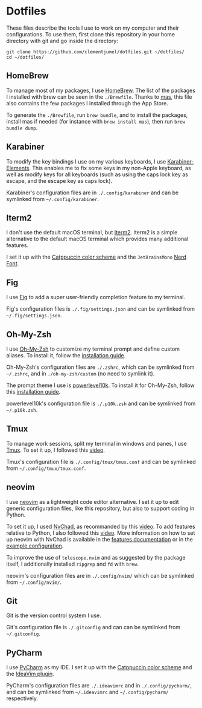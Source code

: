 # Dotfiles

These files describe the tools I use to work on my computer and their configurations.
To use them, first clone this repository in your home directory with git and go inside the
directory:

```shell
git clone https://github.com/clementjumel/dotfiles.git ~/dotfiles/
cd ~/dotfiles/
```

## HomeBrew

To manage most of my packages, I use [HomeBrew](https://brew.sh/).
The list of the packages I installed with brew can be seen in the `./Brewfile`.
Thanks to [mas](https://github.com/mas-cli/mas), this file also contains the few
packages I installed through the App Store.

To generate the `./Brewfile`, run `brew bundle`, and to install the packages, install mas if
needed (for instance with `brew install mas`), then run `brew bundle dump`.

## Karabiner

To modify the key bindings I use on my various keyboards, I use
[Karabiner-Elements](https://karabiner-elements.pqrs.org/).
This enables me to fix some keys in my non-Apple keyboard, as well as modify keys for all keyboards
(such as using the caps lock key as escape, and the escape key as caps lock).

Karabiner's configuration files are in `./.config/karabiner` and can be symlinked from
`~/.config/karabiner`.

## Iterm2

I don't use the default macOS terminal, but [Iterm2](https://iterm2.com/).
Iterm2 is a simple alternative to the default macOS terminal which provides many additional
features.

I set it up with the [Catppuccin color scheme](https://github.com/catppuccin/iterm) and the
`JetBrainsMono` [Nerd Font](https://www.nerdfonts.com/font-downloads).

## Fig

I use [Fig](https://fig.io/) to add a super user-friendly completion feature to my terminal.

Fig's configuration files is `./.fig/settings.json` and can be symlinked from
`~/.fig/settings.json`.

## Oh-My-Zsh

I use [Oh-My-Zsh](https://ohmyz.sh) to customize my terminal prompt and define custom aliases.
To install it, follow the [installation guide](https://ohmyz.sh/#install).

Oh-My-Zsh's configuration files are `./.zshrc`, which can be symlinked from `~/.zshrc`, and in
`./oh-my-zsh/custom` (no need to symlink it).

The prompt theme I use is [powerlevel10k](https://github.com/romkatv/powerlevel10k).
To install it for Oh-My-Zsh, follow this
[installation guide](https://github.com/romkatv/powerlevel10k#oh-my-zsh).

powerlevel10k's configuration file is `./.p10k.zsh` and can be symlinked from `~/.p10k.zsh`.

## Tmux

To manage work sessions, split my terminal in windows and panes, I use
[Tmux](https://doc.ubuntu-fr.org/tmux).
To set it up, I followed this
[video](https://www.youtube.com/watch?v=DzNmUNvnB04&ab_channel=DreamsofCode).

Tmux's configuration file is `./.config/tmux/tmux.conf` and can be symlinked from
`~/.config/tmux/tmux.conf`.

## neovim

I use [neovim](https://neovim.io/) as a lightweight code editor alternative.
I set it up to edit generic configuration files, like this repository, but also to
support coding in Python.

To set it up, I used [NvChad](https://nvchad.com/), as recommanded by this
[video](https://www.youtube.com/watch?v=Mtgo-nP_r8Y&ab_channel=DreamsofCode).
To add features relative to Python, I also followed this
[video](https://www.youtube.com/watch?v=4BnVeOUeZxc).
More information on how to set up neovim with NvChad is available in the
[features documentation](https://nvchad.com/docs/features) or in the
[example configuration](https://github.com/NvChad/example_config).

To improve the use of `telescope.nvim` and as suggested by the package itself, I additionally
installed `ripgrep` and `fd` with `brew`.

neovim's configuration files are in `./.config/nvim/` which can be symlinked from
`~/.config/nvim/`.

## Git

Git is the version control system I use.

Git's configuration file is `./.gitconfig` and can can be symlinked from `~/.gitconfig`.

## PyCharm

I use [PyCharm](https://www.jetbrains.com/fr-fr/pycharm/) as my IDE.
I set it up with the [Catppuccin color scheme](https://github.com/catppuccin/jetbrains)
and the [IdeaVim plugin](https://plugins.jetbrains.com/plugin/164-ideavim).

PyCharm's configuration files are `./.ideavimrc` and in `./.config/pycharm/`,
and can be symlinked from `~/.ideavimrc` and `~/.config/pycharm/` respectively.
